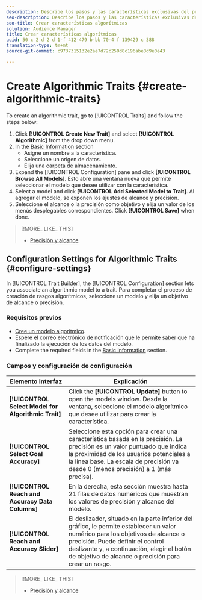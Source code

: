 ```yaml
---
description: Describe los pasos y las características exclusivas del proceso de creación de rasgos algorítmicos.
seo-description: Describe los pasos y las características exclusivas del proceso de creación de rasgos algorítmicos.
seo-title: Crear características algorítmicas
solution: Audience Manager
title: Crear características algorítmicas
uuid: 50 c 2 d 2 d 1-f 412-479 b-bb 70-4 f 139429 c 388
translation-type: tm+mt
source-git-commit: c9737315132e2ae7d72c250d8c196abe8d9e0e43

---
```



# Create Algorithmic Traits {#create-algorithmic-traits}

<!-- t_algo_trait_build.xml -->

To create an algorithmic trait, go to [!UICONTROL Traits] and follow the steps below:

1. Click **[!UICONTROL Create New Trait]** and select **[!UICONTROL Algorithmic]** from the drop down menu.
1. In the [Basic Information](../../features/traits/create-onboarded-rule-based-traits.md) section
   * Asigne un nombre a la característica.
   * Seleccione un origen de datos.
   * Elija una carpeta de almacenamiento.
1. Expand the [!UICONTROL Configuration] pane and click **[!UICONTROL Browse All Models]**.
Esto abre una ventana nueva que permite seleccionar el modelo que desee utilizar con la característica.
1. Select a model and click **[!UICONTROL Add Selected Model to Trait]**.
Al agregar el modelo, se exponen los ajustes de alcance y precisión.
1. Seleccione el alcance o la precisión como objetivo y elija un valor de los menús desplegables correspondientes. Click **[!UICONTROL Save]** when done.

>[!MORE_ LIKE_ THIS]
>
>* [Precisión y alcance](../../features/traits/trait-accuracy-reach.md)


## Configuration Settings for Algorithmic Traits {#configure-settings}

In [!UICONTROL Trait Builder], the [!UICONTROL Configuration] section lets you associate an algorithmic model to a trait. Para completar el proceso de creación de rasgos algorítmicos, seleccione un modelo y elija un objetivo de alcance o precisión.

### Requisitos previos

<!-- r_algo_trait_config_section.xml -->

* [Cree un modelo algorítmico](../../features/algorithmic-models/create-model.md#build-model).
* Espere el correo electrónico de notificación que le permite saber que ha finalizado la ejecución de los datos del modelo.
* Complete the required fields in the [Basic Information](../../features/traits/create-onboarded-rule-based-traits.md) section.

### Campos y configuración de configuración

| Elemento Interfaz | Explicación |
|---|---|
| **[!UICONTROL Select Model for Algorithmic Trait]** | Click the **[!UICONTROL Update]** button to open the models window. Desde la ventana, seleccione el modelo algorítmico que desee utilizar para crear la característica. |
| **[!UICONTROL Select Goal Accuracy]** | Seleccione esta opción para crear una característica basada en la precisión. La precisión es un valor puntuado que indica la proximidad de los usuarios potenciales a la línea base. La escala de precisión va desde 0 (menos precisión) a 1 (más precisa). |
| **[!UICONTROL Reach and Accuracy Data Columns]** | En la derecha, esta sección muestra hasta 21 filas de datos numéricos que muestran los valores de precisión y alcance del modelo. |
| **[!UICONTROL Reach and Accuracy Slider]** | El deslizador, situado en la parte inferior del gráfico, le permite establecer un valor numérico para los objetivos de alcance o precisión. Puede definir el control deslizante y, a continuación, elegir el botón de objetivo de alcance o precisión para crear un rasgo. |

>[!MORE_ LIKE_ THIS]
>
>* [Precisión y alcance](../../features/traits/trait-accuracy-reach.md)